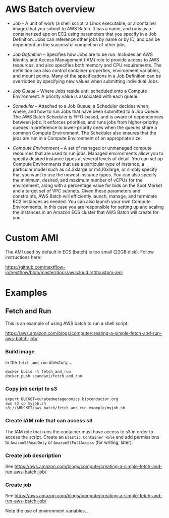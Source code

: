 # AWS Batch overview

- *Job* - A unit of work (a shell script, a Linux executable, or a
container image) that you submit to AWS Batch. It has a name, and runs
as a containerized app on EC2 using parameters that you specify in a
Job Definition. Jobs can reference other jobs by name or by ID, and
can be dependent on the successful completion of other jobs.

- *Job Definition* – Specifies how Jobs are to be run. Includes an AWS
Identity and Access Management (IAM) role to provide access to AWS
resources, and also specifies both memory and CPU requirements. The
definition can also control container properties, environment
variables, and mount points. Many of the specifications in a Job
Definition can be overridden by specifying new values when submitting
individual Jobs.

- *Job Queue* – Where Jobs reside until scheduled onto a Compute
Environment. A priority value is associated with each queue.

- *Scheduler* – Attached to a Job Queue, a Scheduler decides when, where,
and how to run Jobs that have been submitted to a Job Queue. The AWS
Batch Scheduler is FIFO-based, and is aware of dependencies between
jobs. It enforces priorities, and runs jobs from higher-priority
queues in preference to lower-priority ones when the queues share a
common Compute Environment. The Scheduler also ensures that the jobs
are run in a Compute Environment of an appropriate size.

- *Compute Environment* – A set of managed or unmanaged compute resources
that are used to run jobs. Managed environments allow you to specify
desired instance types at several levels of detail. You can set up
Compute Environments that use a particular type of instance, a
particular model such as c4.2xlarge or m4.10xlarge, or simply specify
that you want to use the newest instance types. You can also specify
the minimum, desired, and maximum number of vCPUs for the environment,
along with a percentage value for bids on the Spot Market and a target
set of VPC subnets. Given these parameters and constraints, AWS Batch
will efficiently launch, manage, and terminate EC2 instances as
needed. You can also launch your own Compute Environments. In this
case you are responsible for setting up and scaling the instances in
an Amazon ECS cluster that AWS Batch will create for you.


# Custom AMI

The AMI used by default in ECS (batch) is too small (22GB disk). Follow instructions here:

https://github.com/nextflow-io/nextflow/blob/master/docs/awscloud.rst#custom-ami




# Examples

## Fetch and Run

This is an example of using AWS batch to run a shell script:

https://aws.amazon.com/blogs/compute/creating-a-simple-fetch-and-run-aws-batch-job/

### Build image

In the `fetch_and_run` directory....


```
docker build -t fetch_and_run
docker push seandavi/fetch_and_run
```

### Copy job script to s3

```
export BUCKET=curatedmetagenomics.bioconductor.org
aws s3 cp myjob.sh s3://$BUCKET/aws_batch/fetch_and_run_example/myjob.sh
```

### Create IAM role that can access s3

The IAM role that runs the container must have access to s3 in order to access
the script. Create an `Elastic Container Role` and add permissions to 
`AmazonS3ReadOnly` or `AmazonS3FullAccess` (for writing, later).

### Create job description

See https://aws.amazon.com/blogs/compute/creating-a-simple-fetch-and-run-aws-batch-job/

### Create job

See https://aws.amazon.com/blogs/compute/creating-a-simple-fetch-and-run-aws-batch-job/

Note the use of environment variables....

